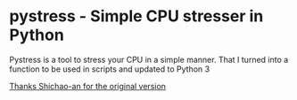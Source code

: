 pystress - Simple CPU stresser in Python
========================================

Pystress is a tool to stress your CPU in a simple manner. That I turned into a function to be used in scripts and updated to Python 3

[Thanks Shichao-an for the original version](https://github.com/shichao-an/pystress)
